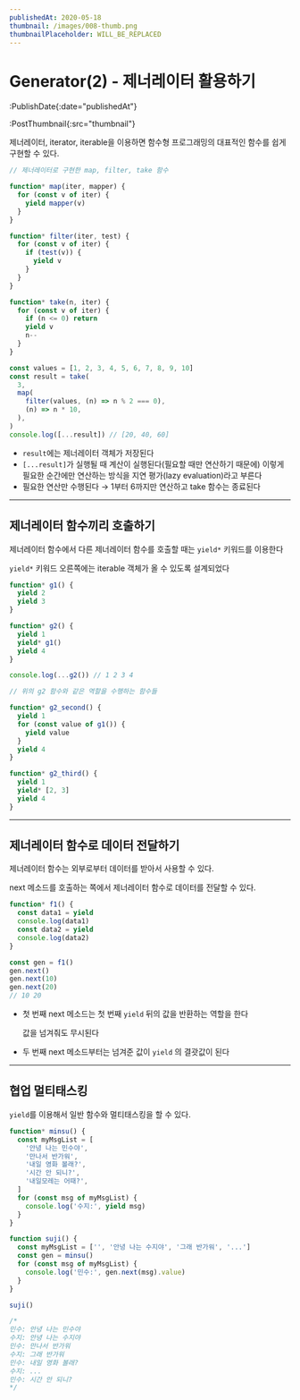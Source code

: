 ```yaml
---
publishedAt: 2020-05-18
thumbnail: /images/008-thumb.png
thumbnailPlaceholder: WILL_BE_REPLACED
---
```


# Generator(2) - 제너레이터 활용하기

:PublishDate{:date="publishedAt"}

:PostThumbnail{:src="thumbnail"}

제너레이터, iterator, iterable을 이용하면 함수형 프로그래밍의 대표적인 함수를 쉽게 구현할 수 있다.

```javascript
// 제너레이터로 구현한 map, filter, take 함수

function* map(iter, mapper) {
  for (const v of iter) {
    yield mapper(v)
  }
}

function* filter(iter, test) {
  for (const v of iter) {
    if (test(v)) {
      yield v
    }
  }
}

function* take(n, iter) {
  for (const v of iter) {
    if (n <= 0) return
    yield v
    n--
  }
}

const values = [1, 2, 3, 4, 5, 6, 7, 8, 9, 10]
const result = take(
  3,
  map(
    filter(values, (n) => n % 2 === 0),
    (n) => n * 10,
  ),
)
console.log([...result]) // [20, 40, 60]
```

- `result`에는 제너레이터 객체가 저장된다
- `[...result]`가 실행될 때 계산이 실행된다(필요할 때만 연산하기 때문에)
  이렇게 필요한 순간에만 연산하는 방식을 지연 평가(lazy evaluation)라고 부른다
- 필요한 연산만 수행된다 → 1부터 6까지만 연산하고 take 함수는 종료된다

---

## 제너레이터 함수끼리 호출하기

제너레이터 함수에서 다른 제너레이터 함수를 호출할 때는 `yield*` 키워드를 이용한다

`yield*` 키워드 오른쪽에는 iterable 객체가 올 수 있도록 설계되었다

```javascript
function* g1() {
  yield 2
  yield 3
}

function* g2() {
  yield 1
  yield* g1()
  yield 4
}

console.log(...g2()) // 1 2 3 4
```

```javascript
// 위의 g2 함수와 같은 역할을 수행하는 함수들

function* g2_second() {
  yield 1
  for (const value of g1()) {
    yield value
  }
  yield 4
}

function* g2_third() {
  yield 1
  yield* [2, 3]
  yield 4
}
```

---

## 제너레이터 함수로 데이터 전달하기

제너레이터 함수는 외부로부터 데이터를 받아서 사용할 수 있다.

next 메소드를 호출하는 쪽에서 제너레이터 함수로 데이터를 전달할 수 있다.

```javascript
function* f1() {
  const data1 = yield
  console.log(data1)
  const data2 = yield
  console.log(data2)
}

const gen = f1()
gen.next()
gen.next(10)
gen.next(20)
// 10 20
```

- 첫 번째 next 메소드는 첫 번째 `yield` 뒤의 값을 반환하는 역할을 한다

  값을 넘겨줘도 무시된다

- 두 번째 next 메소드부터는 넘겨준 값이 `yield` 의 결괏값이 된다

---

## 협업 멀티태스킹

`yield`를 이용해서 일반 함수와 멀티태스킹을 할 수 있다.

```javascript
function* minsu() {
  const myMsgList = [
    '안녕 나는 민수야',
    '만나서 반가워',
    '내일 영화 볼래?',
    '시간 안 되니?',
    '내일모레는 어때?',
  ]
  for (const msg of myMsgList) {
    console.log('수지:', yield msg)
  }
}

function suji() {
  const myMsgList = ['', '안녕 나는 수지야', '그래 반가워', '...']
  const gen = minsu()
  for (const msg of myMsgList) {
    console.log('민수:', gen.next(msg).value)
  }
}

suji()

/*
민수: 안녕 나는 민수야
수지: 안녕 나는 수지야
민수: 만나서 반가워
수지: 그래 반가워
민수: 내일 영화 볼래?
수지: ...
민수: 시간 안 되니?
*/
```
